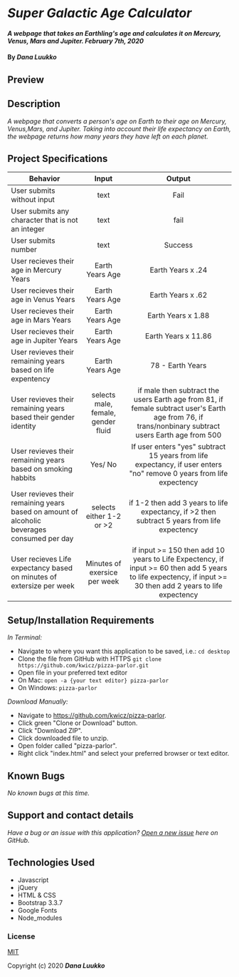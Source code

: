 # _Super Galactic Age Calculator_

#### _A webpage that takes an Earthling's age and calculates it on Mercury, Venus, Mars and Jupiter. February 7th, 2020_

#### By _**Dana Luukko**_


## Preview



## Description

_A webpage that converts a person's age on Earth to their age on Mercury, Venus,Mars, and Jupiter. Taking into account their life expectancy on Earth, the webpage returns how many years they have left on each planet._

## Project Specifications

|Behavior|Input|Output|
|---|:---:|:---:|
| User submits without input | text | Fail |
| User submits any character that is not an integer| text | fail |
| User submits number | text | Success |
| User recieves their age in Mercury Years | Earth Years Age | Earth Years x .24 |
| User recieves their age in Venus Years | Earth Years Age | Earth Years x .62 |
| User recieves their age in Mars Years | Earth Years Age | Earth Years x 1.88 |
| User recieves their age in Jupiter Years | Earth Years Age | Earth Years x 11.86 |
| User revieves their remaining years based on life expentency | Earth Years Age | 78 - Earth Years  |
| User revieves their remaining years based their gender identity | selects male, female, gender fluid| if male then subtract the users Earth age from 81, if female subtract user's Earth age from 76, if trans/nonbinary subtract users Earth age from 500 |
| User revieves their remaining years based on smoking habbits | Yes/ No | If user enters "yes" subtract 15 years from life expectancy, if user enters "no" remove 0 years from life expectency  |
| User revieves their remaining years based on amount of alcoholic beverages consumed per day | selects either 1-2 or >2| if 1-2 then add 3 years to life expectancy, if >2 then subtract 5 years from life expectency |
| User recieves Life expectancy based on minutes of extersize per week| Minutes of exersice per week | if input >= 150 then add 10 years to Life Expectency, if input >= 60 then add 5 years to life expectency, if input >= 30 then add 2 years to life expectency|
## Setup/Installation Requirements

_In Terminal:_

* Navigate to where you want this application to be saved, i.e.:
```cd desktop```
* Clone the file from GitHub with HTTPS
```git clone https://github.com/kwicz/pizza-parlor.git```
* Open file in your preferred text editor
* On Mac: ```open -a {your text editor} pizza-parlor```
* On Windows: ```pizza-parlor```

_Download Manually:_

* Navigate to https://github.com/kwicz/pizza-parlor.
* Click green "Clone or Download" button.
* Click "Download ZIP".
* Click downloaded file to unzip.
* Open folder called "pizza-parlor".
* Right click "index.html" and select your preferred browser or text editor.

## Known Bugs

_No known bugs at this time._

## Support and contact details

_Have a bug or an issue with this application? [Open a new issue](https://github.com/kwicz/pizza-parlor/issues) here on GitHub._

## Technologies Used

* Javascript
* jQuery
* HTML & CSS
* Bootstrap 3.3.7
* Google Fonts
* Node_modules

### License

[MIT](https://choosealicense.com/licenses/mit/)

Copyright (c) 2020 **_Dana Luukko_**